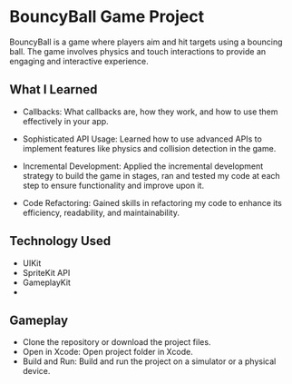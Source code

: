 # BouncyBall Game Project

BouncyBall is a game where players aim and hit targets using a bouncing ball. The game involves physics and touch interactions to provide an engaging and interactive experience.

## What I Learned
- Callbacks: What callbacks are, how they work, and how to use them effectively in your app.
  
- Sophisticated API Usage: Learned how to use advanced APIs to implement features like physics and collision detection in the game.

- Incremental Development: Applied the incremental development strategy to build the game in stages, ran and tested my code at each step to ensure functionality and improve upon it.

- Code Refactoring: Gained skills in refactoring my code to enhance its efficiency, readability, and maintainability.

## Technology Used
- UIKit
- SpriteKit API 
- GameplayKit
- 
## Gameplay
- Clone the repository or download the project files.
- Open in Xcode: Open project folder in Xcode.
- Build and Run: Build and run the project on a simulator or a physical device.
